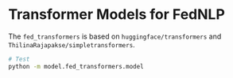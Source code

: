 # Transformer Models for FedNLP

The `fed_transformers` is based on `huggingface/transformers` and `ThilinaRajapakse/simpletransformers`.

```bash
# Test
python -m model.fed_transformers.model
```